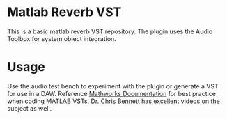 # Matlab Reverb VST
This is a basic matlab reverb VST repository. The plugin uses the Audio Toolbox for system object integration.

# Usage
Use the audio test bench to experiment with the plugin or generate a VST for use in a DAW. 
Reference [Mathworks Documentation](https://www.mathworks.com/help/audio/gs/audio-plugins-in-matlab.html) for best practice when coding MATLAB VSTs.
[Dr. Chris Bennett](https://www.youtube.com/@TheCuzincuz) has excellent videos on the subject as well.
